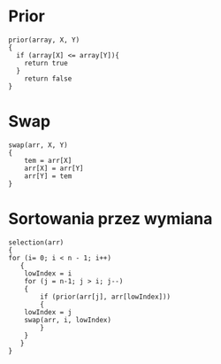 # Prior
```
prior(array, X, Y)
{
  if (array[X] <= array[Y]){
    return true 
  }
    return false
}
```
# Swap 
```
swap(arr, X, Y)
{
    tem = arr[X]
    arr[X] = arr[Y]
    arr[Y] = tem
}
```
# Sortowania przez wymiana
```
selection(arr) 
{
for (i= 0; i < n - 1; i++)
   {
    lowIndex = i
    for (j = n-1; j > i; j--) 
    {
     	if (prior(arr[j], arr[lowIndex])) 
     	{
	lowIndex = j
	swap(arr, i, lowIndex)
     	}
    }
   }
}
```
